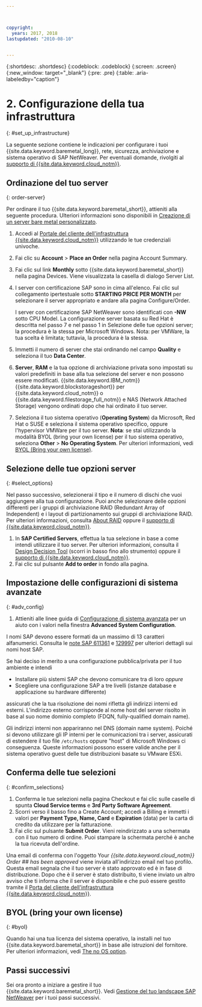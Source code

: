 ```yaml
---



copyright:
  years: 2017, 2018
lastupdated: "2010-08-10"


---
```


{:shortdesc: .shortdesc}
{:codeblock: .codeblock}
{:screen: .screen}
{:new_window: target="_blank"}
{:pre: .pre}
{:table: .aria-labeledby="caption"}

# 2. Configurazione della tua infrastruttura
{: #set_up_infrastructure}

La seguente sezione contiene le indicazioni per configurare i tuoi {{site.data.keyword.baremetal_long}}, rete, sicurezza, archiviazione e sistema operativo di SAP NetWeaver. Per eventuali domande, rivolgiti al [supporto di {{site.data.keyword.cloud_notm}}](https://console.bluemix.net/docs/get-support/howtogetsupport.html#getting-customer-support).

## Ordinazione del tuo server
{: order-server}

Per ordinare il tuo {{site.data.keyword.baremetal_short}}, attieniti alla seguente procedura. Ulteriori informazioni sono disponibili in [Creazione di un server bare metal personalizzato](https://console.bluemix.net/docs/bare-metal/baremetal-provision.html#building-a-custom-bare-metal-server).

1. Accedi al [Portale del cliente dell'infrastruttura {{site.data.keyword.cloud_notm}}](https://control.softlayer.com) utilizzando le tue credenziali univoche.
2. Fai clic su **Account** > **Place an Order** nella pagina Account Summary.
3. Fai clic sul link **Monthly** sotto {{site.data.keyword.baremetal_short}} nella pagina Devices. Viene visualizzata la casella di dialogo Server List.
4. I server con certificazione SAP sono in cima all'elenco. Fai clic sul collegamento ipertestuale sotto **STARTING PRICE PER MONTH** per selezionare il server appropriato e andare alla pagina Configure/Order. 

   I server con certificazione SAP NetWeaver sono identificati con **-NW** sotto CPU Model. La configurazione server basata su Red Hat è descritta nel passo 7 e nel passo 1 in Selezione delle tue opzioni server; la procedura è la stessa per Microsoft Windows. Nota: per VMWare, la tua scelta è limitata; tuttavia, la procedura è la stessa.
   
5. Immetti il numero di server che stai ordinando nel campo **Quality** e seleziona il tuo **Data Center**.
6. **Server**, **RAM** e la tua opzione di archiviazione privata sono impostati su valori predefiniti in base alla tua selezione del server e non possono essere modificati. {{site.data.keyword.IBM_notm}} {{site.data.keyword.blockstorageshort}} per {{site.data.keyword.cloud_notm}} o {{site.data.keyword.filestorage_full_notm}} e NAS (Network Attached Storage) vengono ordinati dopo che hai ordinato il tuo server.
7. Seleziona il tuo sistema operativo (**Operating System**) da Microsoft, Red Hat o SUSE e seleziona il sistema operativo specifico, oppure l'hypervisor VMWare per il tuo server. **Nota**: se stai utilizzando la modalità BYOL (bring your own license) per il tuo sistema operativo, seleziona **Other** > **No Operating System**. Per ulteriori informazioni, vedi [BYOL (Bring your own license)](#byol).

## Selezione delle tue opzioni server
{: #select_options}

Nel passo successivo, selezionerai il tipo e il numero di dischi che vuoi aggiungere alla tua configurazione. Puoi anche selezionare delle opzioni differenti per i gruppi di archiviazione RAID (Redundant Array of Independent) e i layout di partizionamento sui gruppi di archiviazione RAID. Per ulteriori informazioni, consulta [About RAID](https://console.bluemix.net/docs/bare-metal/what-raid.html#about-raid) oppure il [supporto di {{site.data.keyword.cloud_notm}}](https://console.bluemix.net/docs/get-support/howtogetsupport.html#getting-customer-support).

1. In **SAP Certified Servers**, effettua la tua selezione in base a come intendi utilizzare il tuo server. Per ulteriori informazioni, consulta il [Design Decision Tool](https://github.com/ibm-cloud-architecture/infrastructure-design-decision-tool) (scorri in basso fino allo strumento) oppure il [supporto di {{site.data.keyword.cloud_notm}}](https://console.bluemix.net/docs/get-support/howtogetsupport.html#getting-customer-support).
2. Fai clic sul pulsante **Add to order** in fondo alla pagina.

## Impostazione delle configurazioni di sistema avanzate
{: #adv_config}

1. Attieniti alle linee guida di [Configurazione di sistema avanzata](https://console.bluemix.net/docs/bare-metal/baremetal-provision.html#advanced-server-configuration-options) per un aiuto con i valori nella finestra **Advanced System Configuration**.

I nomi SAP devono essere formati da un massimo di 13 caratteri alfanumerici. Consulta le [note SAP 611361](https://launchpad.support.sap.com/#/611361) e [129997](https://launchpad.support.sap.com/#/129997) per ulteriori dettagli sui nomi host SAP. 

Se hai deciso in merito a una configurazione pubblica/privata per il tuo ambiente e intendi
  * Installare più sistemi SAP che devono comunicare tra di loro *oppure*
  * Scegliere una configurazione SAP a tre livelli (istanze database e applicazione su hardware differente)
  
assicurati che la tua risoluzione dei nomi rifletta gli indirizzi interni ed esterni. L'indirizzo esterno corrisponde al nome host del server risolto in base al suo nome dominio completo (FDQN, fully-qualified domain name). 

Gli indirizzi interni non appariranno nel DNS (domain name system). Poiché si devono utilizzare gli IP interni per le comunicazioni tra i server, assicurati di estendere il tuo file `/etc/hosts` oppure "host" di Microsoft Windows ci conseguenza. Queste informazioni possono essere valide anche per il sistema operativo guest delle tue distribuzioni basate su VMware ESXi.

## Conferma delle tue selezioni
{: #confirm_selections}

1. Conferma le tue selezioni nella pagina Checkout e fai clic sulle caselle di spunta **Cloud Service terms** e **3rd Party Software Agreement**.
2. Scorri verso il basso fino a Create Account; accedi a Billing e immetti i valori per **Payment Type, Name, Card** e **Expiration** (data) per la carta di credito da utilizzare per la fatturazione.
3. Fai clic sul pulsante **Submit Order**. Vieni reindirizzato a una schermata con il tuo numero di ordine. Puoi stampare la schermata perché è anche la tua ricevuta dell'ordine.

Una email di conferma con l'oggetto Your _{{site.data.keyword.cloud_notm}} Order ## has been approved_ viene inviata all'indirizzo email nel tuo profilo. Questa email segnala che il tuo server è stato approvato ed è in fase di distribuzione. Dopo che è il server è stato distribuito, ti viene inviato un altro avviso che ti informa che il server è disponibile e che può essere gestito tramite il [Porta del cliente dell'infrastruttura {{site.data.keyword.cloud_notm}}](https://control.softlayer.com).

## BYOL (bring your own license)
{: #byol}

Quando hai una tua licenza del sistema operativo, la installi nel tuo {{site.data.keyword.baremetal_short}} in base alle istruzioni del fornitore. Per ulteriori informazioni, vedi [The no OS option](https://console.bluemix.net/docs/bare-metal/introduction-no-os.html#how-to-install-an-operating-system-on-a-no-os-server-).

## Passi successivi

Sei ora pronto a iniziare a gestire il tuo {{site.data.keyword.baremetal_short}}. Vedi [Gestione del tuo landscape SAP NetWeaver](/docs/infrastructure/sap-netweaver/sap-manage-environment.html) per i tuoi passi successivi.
